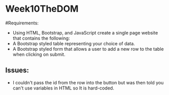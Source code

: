 # Week10TheDOM

#Requirements:
- Using HTML, Bootstrap, and JavaScript create a single page website that contains the following:
- A Bootstrap styled table representing your choice of data.
- A Bootstrap styled form that allows a user to add a new row to the table when clicking on submit.

## Issues: 
- I couldn't pass the id from the row into the button but was then told you can't use variables in HTML so It is hard-coded.